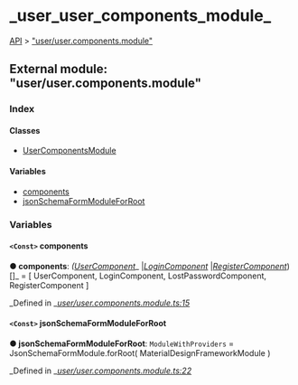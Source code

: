 # \_user\_user\_components\_module\_

[API](../../api-1.md) &gt; ["user/user.components.module"](_user_user_components_module_.md)

## External module: "user/user.components.module"

### Index

#### Classes

* [UserComponentsModule](../classes/_user_user_components_module_.usercomponentsmodule.md)

#### Variables

* [components](_user_user_components_module_.md#components)
* [jsonSchemaFormModuleForRoot](_user_user_components_module_.md#jsonschemaformmoduleforroot)

### Variables

#### `<Const>` components

**● components**: _\(_[_UserComponent_](../classes/_user_user_component_.usercomponent.md)_ \|_[_LoginComponent_](../classes/_user_login_login_component_.logincomponent.md)_ \|_[_RegisterComponent_](../classes/_user_register_register_component_.registercomponent.md)_\)\[\]_ = \[ UserComponent, LoginComponent, LostPasswordComponent, RegisterComponent \]

_Defined in _[_user/user.components.module.ts:15_](https://github.com/authumn/authumn-angular/blob/93ce399/projects/authumn-angular/src/user/user.components.module.ts#L15)

#### `<Const>` jsonSchemaFormModuleForRoot

**● jsonSchemaFormModuleForRoot**: `ModuleWithProviders` = JsonSchemaFormModule.forRoot\( MaterialDesignFrameworkModule \)

_Defined in _[_user/user.components.module.ts:22_](https://github.com/authumn/authumn-angular/blob/93ce399/projects/authumn-angular/src/user/user.components.module.ts#L22)

